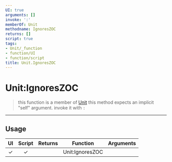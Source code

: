 ```yaml
---
UI: true
arguments: []
invoke: ':'
memberOf: Unit
methodname: IgnoresZOC
returns: []
script: true
tags:
- Unit/_function
- function/UI
- function/script
title: Unit.IgnoresZOC
---
```

# Unit:IgnoresZOC
> this function is a member of [Unit](civ-6/lua/Unit.md)
> this method expects an implicit "self" argument. invoke it with `:`
-----
## Usage
|  UI | Script | Returns | Function | Arguments |
|:---:|:------:|-------:|:--------:|:---------|
|✓|✓||Unit:IgnoresZOC||
